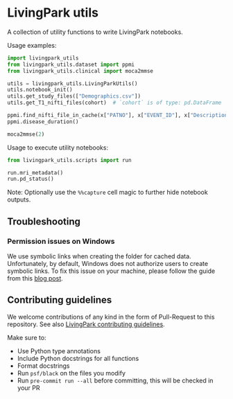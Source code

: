 # LivingPark utils

A collection of utility functions to write LivingPark notebooks.

Usage examples:

```python
import livingpark_utils
from livingpark_utils.dataset import ppmi
from livingpark_utils.clinical import moca2mmse

utils = livingpark_utils.LivingParkUtils()
utils.notebook_init()
utils.get_study_files(["Demographics.csv"])
utils.get_T1_nifti_files(cohort)  # `cohort` is of type: pd.DataFrame

ppmi.find_nifti_file_in_cache(x["PATNO"], x["EVENT_ID"], x["Description"])
ppmi.disease_duration()

moca2mmse(2)
```

Usage to execute utility notebooks:

```python
from livingpark_utils.scripts import run

run.mri_metadata()
run.pd_status()
```

Note: Optionally use the `%%capture` cell magic to further hide notebook outputs.

## Troubleshooting

### Permission issues on Windows

We use symbolic links when creating the folder for cached data.
Unfortunately, by default, Windows does not authorize users to create symbolic links.
To fix this issue on your machine, please follow the guide from this [blog post](https://www.scivision.dev/windows-symbolic-link-permission-enable/).

## Contributing guidelines

We welcome contributions of any kind in the form of Pull-Request to this repository.
See also [LivingPark contributing guidelines](https://github.com/LivingPark-MRI/documentation).

Make sure to:
* Use Python type annotations
* Include Python docstrings for all functions
* Format docstrings
* Run `psf/black` on the files you modify
* Run `pre-commit run --all` before committing, this will be checked in your PR
